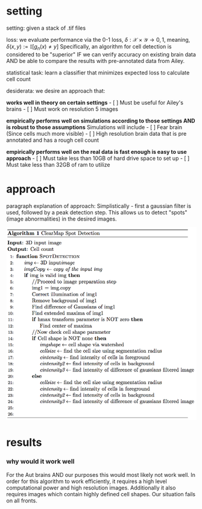 # setting

setting: given a stack of .tif files

loss: we evaluate performance via the 0-1 loss, $\delta: \mathcal{X} \times \mathcal{Y} \rightarrow {0,1}$, meaning, $\delta(x,y) := \mathbb{I}[g_n(x) \neq y]$ Specifically, an algorithm for cell detection is considered to be "superior" IF we can verify accuracy on existing brain data AND be able to compare the results with pre-annotated data from Ailey.

statistical task: learn a classifier that minimizes expected loss to calculate cell count

desiderata: we desire an approach that:

**works well in theory on certain settings**
    - [ ] Must be useful for Ailey's brains
    - [ ] Must work on resolution 5 images
    
**empirically performs well on simulations according to those settings AND is robust to those assumptions**
Simulations will include
    - [ ] Fear brain (Since cells much more visible)
    - [ ] High resolution brain data that is pre annotated and has a rough cell count
    
**empirically performs well on the real data is fast enough is easy to use approach**
    - [ ] Must take less than 10GB of hard drive space to set up
    - [ ] Must take less than 32GB of ram to utilize
    
# approach

paragraph explanation of approach: Simplistically - first a gaussian filter is used, followed by a peak detection step. This allows us to detect "spots" (image abnormalities) in the desired images.

![](pseudocode.png)

# results

### why would it work well

For the Aut brains AND our purposes this would most likely not work well. In order for this algorithm to work efficiently, it requires a high level computational power and high resolution images. Additionally it also requires images which contain highly defined cell shapes. Our situation fails on all fronts.
